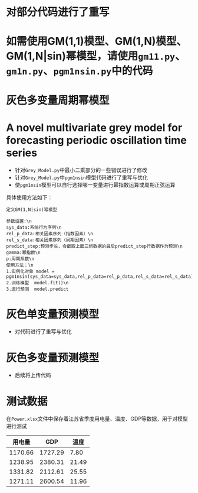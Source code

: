 # **对部分代码进行了重写**

# **如需使用GM(1,1)模型、GM(1,N)模型、GM(1,N|sin)幂模型，请使用`gm11.py`、`gm1n.py`、`pgm1nsin.py`中的代码**





# 灰色多变量周期幂模型

# A novel multivariate grey model for forecasting periodic oscillation time series

- 针对`Grey_Model.py`中最小二乘部分的一些错误进行了修改
- 针对`Grey_Model.py`中`pgm1nsin`模型代码进行了重写与优化
- 使`pgm1nsin`模型可以自行选择哪一变量进行幂指数运算或周期正弦运算

具体使用方法如下：

```
定义GM(1,N|sin)幂模型

参数设置:\n
sys_data:系统行为序列\n
rel_p_data:相关因素序列（指数因素）\n
rel_s_data:相关因素序列（周期因素）\n
predict_step:预测步长，会截取上面三组数据的最后predict_step行数据作为预测\n
gamma:幂指数\n
p:周期系数\n
使用方法：\n
1.实例化对象 model = pgm1nsin(sys_data=sys_data,rel_p_data=rel_p_data,rel_s_data=rel_s_data)\n
2.训练模型  model.fit()\n
3.进行预测  model.predict
```



# 灰色单变量预测模型

- 对代码进行了重写与优化

# 灰色多变量预测模型

- 后续将上传代码

# 测试数据

在`Power.xlsx`文件中保存着江苏省季度用电量、温度、GDP等数据，用于对模型进行测试

| 用电量  | GDP     | 温度  |
| ------- | ------- | ----- |
| 1170.66 | 1727.29 | 7.80  |
| 1238.95 | 2380.31 | 21.49 |
| 1331.82 | 2112.61 | 25.55 |
| 1271.11 | 2600.54 | 11.96 |

